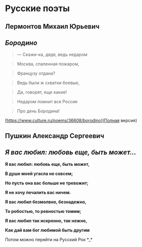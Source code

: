 # Русские поэты

## Лермонтов Михаил Юрьевич

## ***Бородино***

>— Скажи-ка, дядя, ведь недаром

>Москва, спаленная пожаром,

>Французу отдана?

>Ведь были ж схватки боевые,

>Да, говорят, еще какие!

>Недаром помнит вся Россия

>Про день Бородина!

 [https://www.culture.ru/poems/36608/borodino](Полная версия)

## Пушкин Александр Сергеевич

## ***Я вас любил: любовь еще, быть может...***

**Я вас любил: любовь еще, быть может,**

**В душе моей угасла не совсем;**

**Но пусть она вас больше не тревожит;**

**Я не хочу печалить вас ничем.**

**Я вас любил безмолвно, безнадежно,**

**То робостью, то ревностью томим;**

**Я вас любил так искренно, так нежно,**

**Как дай вам бог любимой быть другим**

Потом можно перейти на Русский Рок \*_\*